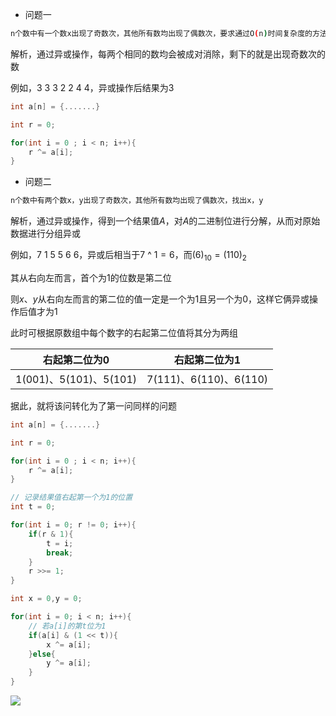 <!--
 * @Description: 
 * @Version: 1.0
 * @Author: DaLao
 * @Email: dalao_li@163.com
 * @Date: 2021-09-13 16:30:54
 * @LastEditors: DaLao
 * @LastEditTime: 2021-12-08 00:27:34
-->

- 问题一

```sh
n个数中有一个数x出现了奇数次，其他所有数均出现了偶数次，要求通过O(n)时间复杂度的方法，求x
```

解析，通过异或操作，每两个相同的数均会被成对消除，剩下的就是出现奇数次的数

例如，$3$ $3$ $3$ $2$ $2$ $4$ $4$，异或操作后结果为$3$

```c
int a[n] = {.......}

int r = 0;

for(int i = 0 ; i < n; i++){
    r ^= a[i];
}
```

- 问题二

```sh
n个数中有两个数x，y出现了奇数次，其他所有数均出现了偶数次，找出x，y
```

解析，通过异或操作，得到一个结果值$A$，对$A$的二进制位进行分解，从而对原始数据进行分组异或

例如，$7$ $1$ $5$ $5$ $6$ $6$，异或后相当于$7$ ^ $1 = 6$，而$(6)_{10} = (110)_{2}$

其从右向左而言，首个为$1$的位数是第二位

则$x、y$从右向左而言的第二位的值一定是一个为$1$且另一个为$0$，这样它俩异或操作后值才为$1$

此时可根据原数组中每个数字的右起第二位值将其分为两组


| 右起第二位为$0$            | 右起第二位为$1$            |
| -------------------------- | -------------------------- |
| $1(001) 、5(101) 、5(101)$ | $7(111) 、6(110) 、6(110)$ |

据此，就将该问转化为了第一问同样的问题

```c
int a[n] = {.......}

int r = 0;

for(int i = 0 ; i < n; i++){
    r ^= a[i];
}

// 记录结果值右起第一个为1的位置
int t = 0;

for(int i = 0; r != 0; i++){
    if(r & 1){
        t = i;
        break;
    }
    r >>= 1;
}

int x = 0,y = 0;

for(int i = 0; i < n; i++){
    // 若a[i]的第t位为1
    if(a[i] & (1 << t)){
        x ^= a[i];
    }else{
        y ^= a[i];
    }
}
```
![](https://cdn.hurra.ltd/img/20211122231518.png)